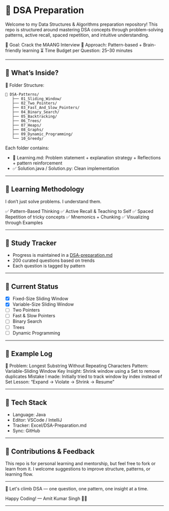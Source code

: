 # 🧠 DSA Preparation

Welcome to my Data Structures & Algorithms preparation repository!
This repo is structured around mastering DSA concepts through problem-solving patterns, active recall, spaced repetition, and intuitive understanding.

🎯 Goal: Crack the MAANG Interview
🧭 Approach: Pattern-based + Brain-friendly learning
⏳ Time Budget per Question: 25–30 minutes

---

## 🧩 What’s Inside?

📂 Folder Structure:

```
📁 DSA-Patterns/
   ├── 01_Sliding_Window/
   ├── 02_Two_Pointers/
   ├── 03_Fast_And_Slow_Pointers/
   ├── 04_Binary_Search/
   ├── 05_Backtracking/
   ├── 06_Trees/
   ├── 07_Heaps/
   ├── 08_Graphs/
   ├── 09_Dynamic_Programming/
   └── 10_Greedy/
```

Each folder contains:

- 🧠 Learning.md: Problem statement + explanation strategy + Reflections + pattern reinforcement
- ✅ Solution.java / Solution.py: Clean implementation

---

## 🧪 Learning Methodology

I don’t just solve problems. I understand them.

✅ Pattern-Based Thinking
✅ Active Recall & Teaching to Self
✅ Spaced Repetition of tricky concepts
✅ Mnemonics + Chunking
✅ Visualizing through Examples

---

## 📖 Study Tracker

- Progress is maintained in a [DSA-preparation.md](./DSA-Preparation.md)
- 200 curated questions based on trends
- Each question is tagged by pattern

---

## 🏁 Current Status

- [x] Fixed-Size Sliding Window
- [x] Variable-Size Sliding Window
- [ ] Two Pointers
- [ ] Fast & Slow Pointers
- [ ] Binary Search
- [ ] Trees
- [ ] Dynamic Programming

---

## 🧠 Example Log

📘 Problem: Longest Substring Without Repeating Characters
Pattern: Variable-Sliding Window
Key Insight: Shrink window using a Set to remove duplicates
Mistake I made: Initially tried to track window by index instead of Set
Lesson: “Expand → Violate → Shrink → Resume”

---

## 🔧 Tech Stack

- Language: Java
- Editor: VSCode / IntelliJ
- Tracker: Excel/DSA-Preparation.md
- Sync: GitHub

---

## 🙏 Contributions & Feedback

This repo is for personal learning and mentorship, but feel free to fork or learn from it.
I welcome suggestions to improve structure, patterns, or learning flow.

---

🧗 Let's climb DSA — one question, one pattern, one insight at a time.

Happy Coding!
— Amit Kumar Singh 👨‍💻

---
